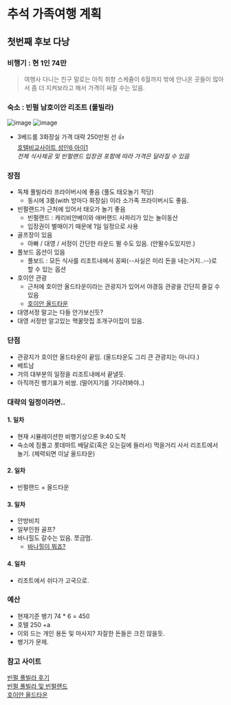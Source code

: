 # 추석 가족여행 계획

## 첫번째 후보 다낭

### 비행기 : 현 1인 74만

> 여행사 다니는 친구 말로는 아직 취항 스케쥴이 6월까지 밖에  안나온 곳들이 많아서 좀 더 지켜보라고 해서 가격이 싸질 수는 있음.

### 숙소 : 빈펄 남호이안 리조트 (풀빌라)
![image](https://user-images.githubusercontent.com/76562946/166088917-ab2d8f59-3426-4c64-9516-83fdaff7ef5b.png)
![image](https://user-images.githubusercontent.com/76562946/166089351-830ef389-da41-40b7-9aed-68a4abc57147.png)

 
* 3베드룸 3화장실 가격 대략 250만원 선 👍   
[호텔비교사이트 성인6 아이1](https://hotels.naver.com/item/rates?hotelFileName=hotel%3AVinpearl_Resort_Golf_Nam_Hoi_An&adultCnt=6&childAges=3&checkIn=2022-09-09&checkOut=2022-09-12)  
*전체 식사제공 및 빈펄랜드 입장권 포함에 따라 가격은 달라질 수 있음*

### 장점
* 독채 풀빌라라 프라이버시에 좋음 (풀도 태오놀기 적당)
  * 동시에 3룸(with 방마다 화장실) 이라 소가족 프라이버시도 좋음.   
* 빈펄랜드가 근처에 있어서 태오가 놀기 좋음
  * 빈펄랜드 : 캐리비안베이와 애버랜드 사파리가 있는 놀이동산
  * 입장권이 별매이기 때문에 1일 일정으로 사용   
* 골프장이 있음
  * 아빠 / 대영 / 서정이 간단한 라운드 뛸 수도 있음. (안뛸수도있지만.)
* 풀보드 옵션이 있음
  * 풀보드 : 모든 식사를 리조트내에서 꽁짜(--사실은 미리 돈을 내는거지..--)로 할 수 있는 옵션   
* 호이안 관광
  * 근처에 호이안 올드타운이라는 관광지가 있어서 야경등 관광을 간단히 즐길 수 있음
  * [호이안 올드타운](https://blog.naver.com/heart-en/222695403720)   
* 대영서정 말고는 다들 안가보신듯?
* 대영 서정만 알고있는 핵꿀맛집 조개구이집이 있음.

### 단점
 * 관광지가 호이안 올드타운이 끝임. (올드타운도 그리 큰 관광지는 아니다.)    
 * 베트남   
 * 거의 대부분의 일정을 리조트내에서 끝낼듯.   
 * 아직까진 뱅기표가 비쌈. (떨어지기를 기다려봐야..)

### 대략의 일정이라면..

#### 1. 일차
  - 현재 시뮬레이션한 비행기상으론 9:40 도착
  - 숙소에 짐풀고 롯데마트 배달로(혹은 오는길에 들러서) 먹을거리 사서 리조트에서 놀기. (체력되면 이날 올드타운)
#### 2. 일차
  - 빈펄랜드 + 올드타운
#### 3. 일차
  - 안방비치
  - 일부인원 골프?
  - 바나힐도 갈수는 있음. 쪼금멈.   
     - [바나힐이 뭐죠?](https://blog.naver.com/jeju8253/222714191983)
#### 4. 일차
  - 리조트에서 쉬다가 고국으로.

### 예산

* 현재기준 뱅기 74 * 6 = 450
* 호텔 250 +a
* 이외 드는 개인 용돈 및 마사지? 자잘한 돈들은 크진 않을듯.
* 뱅기가 문제.

### 참고 사이트
[빈펄 풀빌라 후기](https://blog.naver.com/hi-jung2000/222412960839)   
[빈펄 풀빌라 및 빈펄랜드](https://blog.naver.com/lhszli23/222441034074)   
[호이안 올드타운](https://blog.naver.com/mmm7962/222282249136)   

